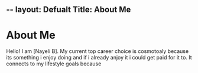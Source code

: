 --
layout: Defualt
Title: About Me
---
# About Me
Hello! I am [Nayeli B].
My current top career choice is cosmotoaly because its something i enjoy doing and if i already anjoy it i could get paid for it to. It connects to my lifestyle goals because
